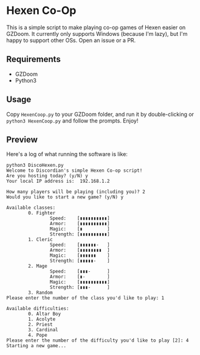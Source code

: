 # Hexen Co-Op

This is a simple script to make playing co-op games of Hexen easier on GZDoom. It currently only supports Windows (because I'm lazy), but I'm happy to support other OSs. Open an issue or a PR.

## Requirements

- GZDoom
- Python3

## Usage

Copy `HexenCoop.py` to your GZDoom folder, and run it by double-clicking or `python3 HexenCoop.py` and follow the prompts. Enjoy!

## Preview

Here's a log of what running the software is like:

```
python3 DiscoHexen.py
Welcome to Discordian's simple Hexen Co-op script!
Are you hosting today? (y/N) y
Your local IP address is:  192.168.1.2

How many players will be playing (including you)? 2
Would you like to start a new game? (y/N) y

Available classes:
        0. Fighter
                Speed:    [▮▮▮▮▮▮▮▮▮▮]
                Armor:    [▮▮▮▮▮▮▮▮▮▮]
                Magic:    [▮         ]
                Strength: [▮▮▮▮▮▮▮▮▮▮]
        1. Cleric
                Speed:    [▮▮▮▮▮▮-   ]
                Armor:    [▮▮▮▮▮▮▮▮  ]
                Magic:    [▮▮▮▮▮▮    ]
                Strength: [▮▮▮▮▮-    ]
        2. Mage
                Speed:    [▮▮▮-      ]
                Armor:    [▮-        ]
                Magic:    [▮▮▮▮▮▮▮▮▮▮]
                Strength: [▮▮▮-      ]
        3. Random
Please enter the number of the class you'd like to play: 1

Available difficulties:
        0. Altar Boy
        1. Acolyte
        2. Priest
        3. Cardinal
        4. Pope
Please enter the number of the difficulty you'd like to play [2]: 4
Starting a new game...
```